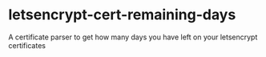 # letsencrypt-cert-remaining-days
A certificate parser to get how many days you have left on your letsencrypt certificates

